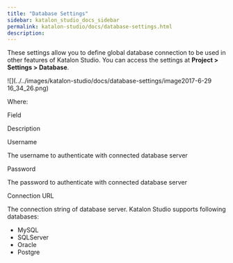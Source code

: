 ```yaml
---
title: "Database Settings" 
sidebar: katalon_studio_docs_sidebar
permalink: katalon-studio/docs/database-settings.html 
description: 
---
```

These settings allow you to define global database connection to be used in other features of Katalon Studio. You can access the settings at **Project > Settings > Database**. 

![](../../images/katalon-studio/docs/database-settings/image2017-6-29 16_34_26.png)

Where:

Field

Description

Username

The username to authenticate with connected database server

Password

The password to authenticate with connected database server

Connection URL

The connection string of database server. Katalon Studio supports following databases:

*   MySQL
*   SQLServer
*   Oracle
*   Postgre